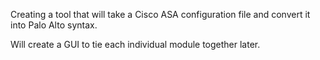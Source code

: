 Creating a tool that will take a Cisco ASA configuration file and convert it into Palo Alto syntax.

Will create a GUI to tie each individual module together later.
